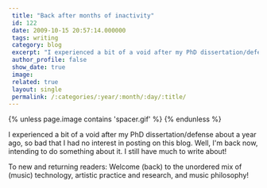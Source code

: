 ```yaml
---
 title: "Back after months of inactivity"
 id: 122
 date: 2009-10-15 20:57:14.000000
 tags: writing
 category: blog
 excerpt: "I experienced a bit of a void after my PhD dissertation/defense about a year ago, so bad that I had no interest in posting on this blog. Well, I'm back now, intending to do something about it. I still..."
 author_profile: false
 show_date: true
 image: 
 related: true
 layout: single
 permalink: /:categories/:year/:month/:day/:title/
---
```

{% unless page.image contains 'spacer.gif' %}
{% endunless %}

I experienced a bit of a void after my PhD dissertation/defense about a year ago, so bad that I had no interest in posting on this blog. Well, I'm back now, intending to do something about it. I still have much to write about!



To new and returning readers: Welcome (back) to the unordered mix of (music) technology, artistic practice and research, and music philosophy!
